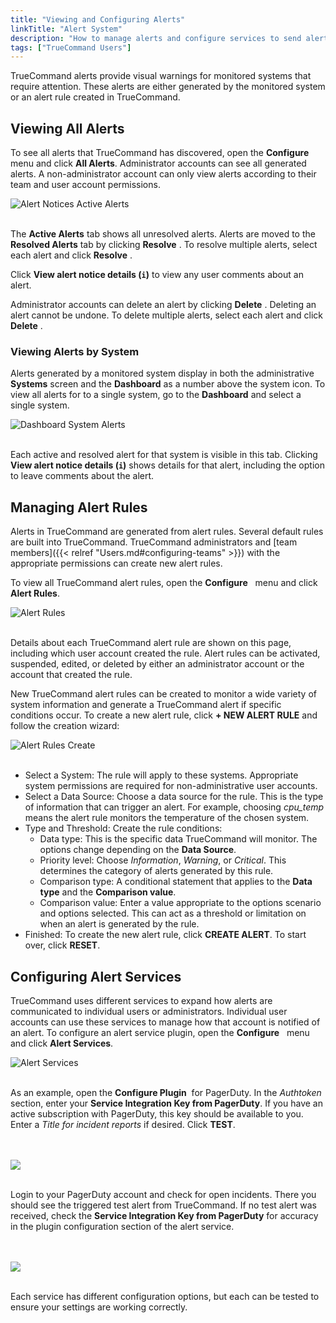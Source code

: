 ```yaml
---
title: "Viewing and Configuring Alerts"
linkTitle: "Alert System"
description: "How to manage alerts and configure services to send alerts beyond the TrueCommand interface."
tags: ["TrueCommand Users"]
---
```


TrueCommand alerts provide visual warnings for monitored systems that require attention.
These alerts are either generated by the monitored system or an alert rule created in TrueCommand.

## Viewing All Alerts

To see all alerts that TrueCommand has discovered, open the **Configure** <i class="fa fa-cog" aria-hidden="true" title="Settings"></i>&nbsp; menu and click **All Alerts**.
Administrator accounts can see all generated alerts.
A non-administrator account can only view alerts according to their team and user account permissions.

![Alert Notices Active Alerts](/images/TrueCommand/1.3/AlertNoticesActiveAlerts.png "Alert Notices Active Alerts")
<br><br>

The **Active Alerts** tab shows all unresolved alerts.
Alerts are moved to the **Resolved Alerts** tab by clicking **Resolve** <i class="fa fa-check" aria-hidden="true" title="check"></i>.
To resolve multiple alerts, select each alert and click **Resolve** <i class="fa fa-check" aria-hidden="true" title="check"></i>.

Click **View alert notice details (`i`)** to view any user comments about an alert.

Administrator accounts can delete an alert by clicking **Delete** <i class="fa fa-trash" aria-hidden="true" title="Delete"></i>.
Deleting an alert cannot be undone.
To delete multiple alerts, select each alert and click **Delete** <i class="fa fa-trash" aria-hidden="true" title="Delete"></i>.

### Viewing Alerts by System

Alerts generated by a monitored system display in both the administrative **Systems** screen and the **Dashboard** as a number above the system icon.
To view all alerts for to a single system, go to the **Dashboard** and select a single system.

![Dashboard System Alerts](/images/CORE/TrueCommand/1.3/DashboardSystemAlerts.png "Dashboard System Alerts")
<br><br>

Each active and resolved alert for that system is visible in this tab.
Clicking **View alert notice details (`i`)** shows details for that alert, including the option to leave comments about the alert.

## Managing Alert Rules

Alerts in TrueCommand are generated from alert rules.
Several default rules are built into TrueCommand.
TrueCommand administrators and [team members]({{< relref "Users.md#configuring-teams" >}}) with the appropriate permissions can create new alert rules.

To view all TrueCommand alert rules, open the **Configure** <i class="fa fa-cog" aria-hidden="true" title="Settings"></i>&nbsp; menu and click **Alert Rules**.

![Alert Rules](/images/TrueCommand/1.3/AlertRules.png "Alert Rules")
<br><br>

Details about each TrueCommand alert rule are shown on this page, including which user account created the rule.
Alert rules can be activated, suspended, edited, or deleted by either an administrator account or the account that created the rule.

New TrueCommand alert rules can be created to monitor a wide variety of system information and generate a TrueCommand alert if specific conditions occur.
To create a new alert rule, click **+ NEW ALERT RULE** and follow the creation wizard:

![Alert Rules Create](/images/TrueCommand/1.3/AlertRulesCreate.png "Alert Rules Create")
<br><br>

* Select a System: The rule will apply to these systems.
  Appropriate system permissions are required for non-administrative user accounts.
* Select a Data Source: Choose a data source for the rule.
  This is the type of information that can trigger an alert.
  For example, choosing *cpu_temp* means the alert rule monitors the temperature of the chosen system.
* Type and Threshold: Create the rule conditions:
  * Data type: This is the specific data TrueCommand will monitor.
    The options change depending on the **Data Source**.
  * Priority level: Choose *Information*, *Warning*, or *Critical*.
    This determines the category of alerts generated by this rule.
  * Comparison type: A conditional statement that applies to the **Data type** and the **Comparison value**.
  * Comparison value: Enter a value appropriate to the options scenario and options selected.
    This can act as a threshold or limitation on when an alert is generated by the rule.
* Finished: To create the new alert rule, click **CREATE ALERT**. To start over, click **RESET**.

## Configuring Alert Services

TrueCommand uses different services to expand how alerts are communicated to individual users or administrators.
Individual user accounts can use these services to manage how that account is notified of an alert.
To configure an alert service plugin, open the **Configure** <i class="fa fa-cog" aria-hidden="true" title="Settings"></i>&nbsp; menu and click **Alert Services**.

![Alert Services](/images/TrueCommand/1.3/AlertServices.png "Alert Services")
<br><br>

As an example, open the **Configure Plugin** <i class="fa fa-cog" aria-hidden="true" title="Settings"></i>&nbsp;for PagerDuty.  In the
*Authtoken* section, enter your **Service Integration Key from PagerDuty**.  If you have an active subscription with PagerDuty, this key should be available to you. 
Enter a *Title for incident reports* if desired.  Click **TEST**.

<br><br>
<img src="/images/tc3.png">
<br><br>

Login to your PagerDuty account and check for open incidents.  There you should see the triggered test alert from TrueCommand.  If no test alert was received, check the **Service Integration Key from PagerDuty** for accuracy in the plugin configuration section of the alert service.

<br><br>
<img src="/images/tc2.png">
<br><br>

Each service has different configuration options, but each can be tested to ensure your settings are working correctly.

